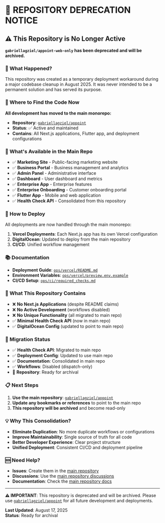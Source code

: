 # 🚨 REPOSITORY DEPRECATION NOTICE

## ⚠️ This Repository is No Longer Active

**`gabriellagziel/appoint-web-only` has been deprecated and will be archived.**

### 🔄 What Happened?

This repository was created as a temporary deployment workaround during a major codebase cleanup in August 2025. It was never intended to be a permanent solution and has served its purpose.

### 📍 Where to Find the Code Now

**All development has moved to the main monorepo:**
- **Repository**: [`gabriellagziel/appoint`](https://github.com/gabriellagziel/appoint)
- **Status**: ✅ Active and maintained
- **Contains**: All Next.js applications, Flutter app, and deployment configurations

### 🚀 What's Available in the Main Repo

- ✅ **Marketing Site** - Public-facing marketing website
- ✅ **Business Portal** - Business management and analytics
- ✅ **Admin Panel** - Administrative interface
- ✅ **Dashboard** - User dashboard and metrics
- ✅ **Enterprise App** - Enterprise features
- ✅ **Enterprise Onboarding** - Customer onboarding portal
- ✅ **Flutter App** - Mobile and web application
- ✅ **Health Check API** - Consolidated from this repository

### 🔧 How to Deploy

All deployments are now handled through the main monorepo:

1. **Vercel Deployments**: Each Next.js app has its own Vercel configuration
2. **DigitalOcean**: Updated to deploy from the main repository
3. **CI/CD**: Unified workflow management

### 📚 Documentation

- **Deployment Guide**: [`ops/vercel/README.md`](https://github.com/gabriellagziel/appoint/blob/main/ops/vercel/README.md)
- **Environment Variables**: [`ops/vercel/preview.env.example`](https://github.com/gabriellagziel/appoint/blob/main/ops/vercel/preview.env.example)
- **CI/CD Setup**: [`ops/ci/required_checks.md`](https://github.com/gabriellagziel/appoint/blob/main/ops/ci/required_checks.md)

### 🚫 What This Repository Contains

- ❌ **No Next.js Applications** (despite README claims)
- ❌ **No Active Development** (workflows disabled)
- ❌ **No Unique Functionality** (all migrated to main repo)
- ✅ **Minimal Health Check API** (now in main repo)
- ✅ **DigitalOcean Config** (updated to point to main repo)

### 🔄 Migration Status

- ✅ **Health Check API**: Migrated to main repo
- ✅ **Deployment Config**: Updated to use main repo
- ✅ **Documentation**: Consolidated in main repo
- ✅ **Workflows**: Disabled (dispatch-only)
- 🔄 **Repository**: Ready for archival

### 📋 Next Steps

1. **Use the main repository**: [`gabriellagziel/appoint`](https://github.com/gabriellagziel/appoint)
2. **Update any bookmarks or references** to point to the main repo
3. **This repository will be archived** and become read-only

### 💡 Why This Consolidation?

- **Eliminate Duplication**: No more duplicate workflows or configurations
- **Improve Maintainability**: Single source of truth for all code
- **Better Developer Experience**: Clear project structure
- **Unified Deployment**: Consistent CI/CD and deployment pipeline

### 🆘 Need Help?

- **Issues**: Create them in the [main repository](https://github.com/gabriellagziel/appoint/issues)
- **Discussions**: Use the [main repository discussions](https://github.com/gabriellagziel/appoint/discussions)
- **Documentation**: Check the [main repository docs](https://github.com/gabriellagziel/appoint/tree/main/docs)

---

**⚠️ IMPORTANT**: This repository is deprecated and will be archived. Please use [`gabriellagziel/appoint`](https://github.com/gabriellagziel/appoint) for all future development and deployments.

**Last Updated**: August 17, 2025  
**Status**: Ready for archival
